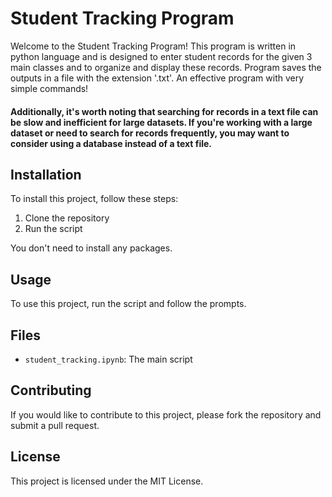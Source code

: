 # **Student Tracking Program**

Welcome to the Student Tracking Program! This program is written in python language and is designed to enter student records for the given 3 main classes and to organize and display these records. Program saves the outputs in a file with the extension '.txt'. An effective program with very simple commands!

####  Additionally, it's worth noting that searching for records in a text file can be slow and inefficient for large datasets. If you're working with a large dataset or need to search for records frequently, you may want to consider using a database instead of a text file.


## **Installation**

To install this project, follow these steps:

1. Clone the repository
2. Run the script

You don't need to install any packages.

## **Usage**

To use this project, run the script and follow the prompts.

## **Files**

- `student_tracking.ipynb`: The main script

## **Contributing**

If you would like to contribute to this project, please fork the repository and submit a pull request.

## **License**

This project is licensed under the MIT License.

